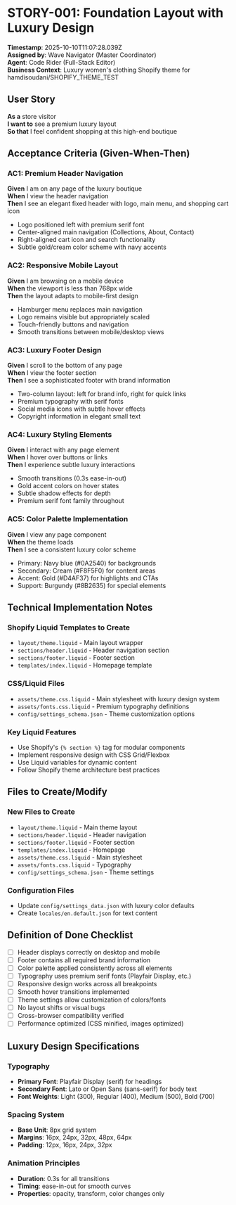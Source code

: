 # STORY-001: Foundation Layout with Luxury Design

**Timestamp**: 2025-10-10T11:07:28.039Z  
**Assigned by**: Wave Navigator (Master Coordinator)  
**Agent**: Code Rider (Full-Stack Editor)  
**Business Context**: Luxury women's clothing Shopify theme for hamdisoudani/SHOPIFY_THEME_TEST

## User Story
**As a** store visitor  
**I want to** see a premium luxury layout  
**So that** I feel confident shopping at this high-end boutique

## Acceptance Criteria (Given-When-Then)

### AC1: Premium Header Navigation
**Given** I am on any page of the luxury boutique  
**When** I view the header navigation  
**Then** I see an elegant fixed header with logo, main menu, and shopping cart icon
- Logo positioned left with premium serif font
- Center-aligned main navigation (Collections, About, Contact)
- Right-aligned cart icon and search functionality
- Subtle gold/cream color scheme with navy accents

### AC2: Responsive Mobile Layout
**Given** I am browsing on a mobile device  
**When** the viewport is less than 768px wide  
**Then** the layout adapts to mobile-first design
- Hamburger menu replaces main navigation
- Logo remains visible but appropriately scaled
- Touch-friendly buttons and navigation
- Smooth transitions between mobile/desktop views

### AC3: Luxury Footer Design
**Given** I scroll to the bottom of any page  
**When** I view the footer section  
**Then** I see a sophisticated footer with brand information
- Two-column layout: left for brand info, right for quick links
- Premium typography with serif fonts
- Social media icons with subtle hover effects
- Copyright information in elegant small text

### AC4: Luxury Styling Elements
**Given** I interact with any page element  
**When** I hover over buttons or links  
**Then** I experience subtle luxury interactions
- Smooth transitions (0.3s ease-in-out)
- Gold accent colors on hover states
- Subtle shadow effects for depth
- Premium serif font family throughout

### AC5: Color Palette Implementation
**Given** I view any page component  
**When** the theme loads  
**Then** I see a consistent luxury color scheme
- Primary: Navy blue (#0A2540) for backgrounds
- Secondary: Cream (#F8F5F0) for content areas
- Accent: Gold (#D4AF37) for highlights and CTAs
- Support: Burgundy (#8B2635) for special elements

## Technical Implementation Notes

### Shopify Liquid Templates to Create
- `layout/theme.liquid` - Main layout wrapper
- `sections/header.liquid` - Header navigation section
- `sections/footer.liquid` - Footer section
- `templates/index.liquid` - Homepage template

### CSS/Liquid Files
- `assets/theme.css.liquid` - Main stylesheet with luxury design system
- `assets/fonts.css.liquid` - Premium typography definitions
- `config/settings_schema.json` - Theme customization options

### Key Liquid Features
- Use Shopify's `{% section %}` tag for modular components
- Implement responsive design with CSS Grid/Flexbox
- Use Liquid variables for dynamic content
- Follow Shopify theme architecture best practices

## Files to Create/Modify

### New Files to Create
- `layout/theme.liquid` - Main theme layout
- `sections/header.liquid` - Header navigation
- `sections/footer.liquid` - Footer section  
- `templates/index.liquid` - Homepage
- `assets/theme.css.liquid` - Main stylesheet
- `assets/fonts.css.liquid` - Typography
- `config/settings_schema.json` - Theme settings

### Configuration Files
- Update `config/settings_data.json` with luxury color defaults
- Create `locales/en.default.json` for text content

## Definition of Done Checklist

- [ ] Header displays correctly on desktop and mobile
- [ ] Footer contains all required brand information
- [ ] Color palette applied consistently across all elements
- [ ] Typography uses premium serif fonts (Playfair Display, etc.)
- [ ] Responsive design works across all breakpoints
- [ ] Smooth hover transitions implemented
- [ ] Theme settings allow customization of colors/fonts
- [ ] No layout shifts or visual bugs
- [ ] Cross-browser compatibility verified
- [ ] Performance optimized (CSS minified, images optimized)

## Luxury Design Specifications

### Typography
- **Primary Font**: Playfair Display (serif) for headings
- **Secondary Font**: Lato or Open Sans (sans-serif) for body text
- **Font Weights**: Light (300), Regular (400), Medium (500), Bold (700)

### Spacing System
- **Base Unit**: 8px grid system
- **Margins**: 16px, 24px, 32px, 48px, 64px
- **Padding**: 12px, 16px, 24px, 32px

### Animation Principles
- **Duration**: 0.3s for all transitions
- **Timing**: ease-in-out for smooth curves
- **Properties**: opacity, transform, color changes only